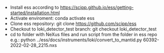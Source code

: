 
* Install ess according to https://scipp.github.io/ess/getting-started/installation.html
* Activate enviroment: conda activate ess
* Clone ess repository: git clone https://github.com/scipp/ess
* Checkout to loki_detector_test branch: git checkout loki_detector_test 
* cd to folder with NeXus files and run script from the folder in ess repo e.g.:  python ../ess/docs/instruments/loki/convert_to_mantid.py 60392-2022-02-28_2215.nxs 
